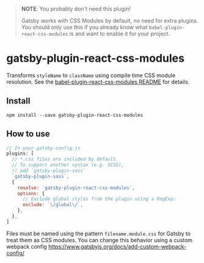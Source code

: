 > **NOTE**: You probably don't need this plugin!
>
>Gatsby works with CSS Modules by default, no need for extra plugins. You should only use this if you already know what `babel-plugin-react-css-modules` is and want to enable it for your project.

# gatsby-plugin-react-css-modules

Transforms `styleName` to `className` using compile time CSS module resolution.
See the
[babel-plugin-react-css-modules README](https://github.com/gajus/babel-plugin-react-css-modules/blob/master/README.md)
for details.

## Install

`npm install --save gatsby-plugin-react-css-modules`

## How to use

```javascript
// In your gatsby-config.js
plugins: [
  // *.css files are included by default.
  // To support another syntax (e.g. SCSS),
  // add `gatsby-plugin-sass`
  `gatsby-plugin-sass`,
  {
    resolve: `gatsby-plugin-react-css-modules`,
    options: {
      // Exclude global styles from the plugin using a RegExp:
      exclude: `\/global\/`,
    },
  },
]
```

Files must be named using the pattern `filename.module.css` for Gatsby to treat
them as CSS modules. You can change this behavior using a custom webpack config
https://www.gatsbyjs.org/docs/add-custom-webpack-config/
